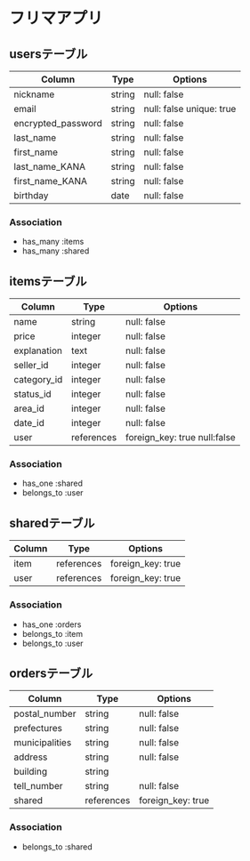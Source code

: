 # フリマアプリ

## usersテーブル

| Column               | Type   | Options                  |
|----------------------|--------|--------------------------|
| nickname             | string | null: false              |
| email                | string | null: false unique: true |
| encrypted_password   | string | null: false              |
| last_name            | string | null: false              |
| first_name           | string | null: false              |
| last_name_KANA       | string | null: false              |
| first_name_KANA      | string | null: false              |
| birthday             | date   | null: false              |


### Association

- has_many :items
- has_many :shared





## itemsテーブル

| Column             | Type       | Options                      |
|--------------------|------------|------------------------------|
| name               | string     | null: false                  |
| price              | integer    | null: false                  |
| explanation        | text       | null: false                  |
| seller_id          | integer    | null: false                  |
| category_id        | integer    | null: false                  |
| status_id          | integer    | null: false                  |
| area_id            | integer    | null: false                  |
| date_id            | integer    | null: false                  |
| user               | references | foreign_key: true null:false |


### Association

- has_one :shared
- belongs_to :user





## sharedテーブル

| Column            | Type       | Options           |
|-------------------|------------|-------------------|
| item              | references | foreign_key: true |
| user              | references | foreign_key: true |


### Association

- has_one :orders
- belongs_to :item
- belongs_to :user





## ordersテーブル

| Column         | Type       | Options           |
|----------------|------------|-------------------|
| postal_number  | string     | null: false       |
| prefectures    | string     | null: false       |
| municipalities | string     | null: false       |
| address        | string     | null: false       |
| building      | string     |                   |
| tell_number    | string     | null: false       |
| shared         | references | foreign_key: true |


### Association

- belongs_to :shared